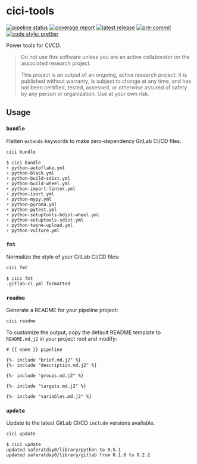 # cici-tools

<!-- BADGIE TIME -->

[![pipeline status](https://img.shields.io/gitlab/pipeline-status/saferatday0/cici?branch=main)](https://gitlab.com/saferatday0/cici/-/commits/main)
[![coverage report](https://img.shields.io/gitlab/pipeline-coverage/saferatday0/cici?branch=main)](https://gitlab.com/saferatday0/cici/-/commits/main)
[![latest release](https://img.shields.io/gitlab/v/release/saferatday0/cici)](https://gitlab.com/saferatday0/cici/-/releases)
[![pre-commit](https://img.shields.io/badge/pre--commit-enabled-brightgreen?logo=pre-commit)](https://github.com/pre-commit/pre-commit)
[![code style: prettier](https://img.shields.io/badge/code_style-prettier-ff69b4.svg)](https://github.com/prettier/prettier)

<!-- END BADGIE TIME -->

Power tools for CI/CD.

> Do not use this software unless you are an active collaborator on the
> associated research project.
>
> This project is an output of an ongoing, active research project. It is
> published without warranty, is subject to change at any time, and has not been
> certified, tested, assessed, or otherwise assured of safety by any person or
> organization. Use at your own risk.

## Usage

### `bundle`

Flatten `extends` keywords to make zero-dependency GitLab CI/CD files.

```bash
cici bundle
```

```console
$ cici bundle
⚡ python-autoflake.yml
⚡ python-black.yml
⚡ python-build-sdist.yml
⚡ python-build-wheel.yml
⚡ python-import-linter.yml
⚡ python-isort.yml
⚡ python-mypy.yml
⚡ python-pyroma.yml
⚡ python-pytest.yml
⚡ python-setuptools-bdist-wheel.yml
⚡ python-setuptools-sdist.yml
⚡ python-twine-upload.yml
⚡ python-vulture.yml
```

### `fmt`

Normalize the style of your GitLab CI/CD files:

```bash
cici fmt
```

```console
$ cici fmt
.gitlab-ci.yml formatted
```

### `readme`

Generate a README for your pipeline project:

```bash
cici readme
```

To customize the output, copy the default README template to `README.md.j2` in
your project root and modify:

```j2
# {{ name }} pipeline

{%- include "brief.md.j2" %}
{%- include "description.md.j2" %}

{%- include "groups.md.j2" %}

{%- include "targets.md.j2" %}

{%- include "variables.md.j2" %}
```

### `update`

Update to the latest GitLab CI/CD `include` versions available.

```bash
cici update
```

```console
$ cici update
updated saferatday0/library/python to 0.5.1
updated saferatday0/library/gitlab from 0.1.0 to 0.2.2
```

